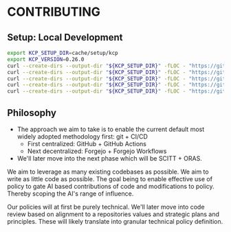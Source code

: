 # CONTRIBUTING

## Setup: Local Development

```bash
export KCP_SETUP_DIR=cache/setup/kcp
export KCP_VERSION=0.26.0
curl --create-dirs --output-dir "${KCP_SETUP_DIR}" -fLOC - "https://github.com/kcp-dev/kcp/releases/download/v${KCP_VERSION}/kcp_${KCP_VERSION}_checksums.txt"
curl --create-dirs --output-dir "${KCP_SETUP_DIR}" -fLOC - "https://github.com/kcp-dev/kcp/releases/download/v${KCP_VERSION}/kcp_${KCP_VERSION}_linux_amd64.tar.gz"
curl --create-dirs --output-dir "${KCP_SETUP_DIR}" -fLOC - "https://github.com/kcp-dev/kcp/releases/download/v${KCP_VERSION}/kubectl-create-workspace-plugin_${KCP_VERSION}_linux_amd64.tar.gz"
curl --create-dirs --output-dir "${KCP_SETUP_DIR}" -fLOC - "https://github.com/kcp-dev/kcp/releases/download/v${KCP_VERSION}/kubectl-kcp-plugin_${KCP_VERSION}_linux_amd64.tar.gz"
curl --create-dirs --output-dir "${KCP_SETUP_DIR}" -fLOC - "https://github.com/kcp-dev/kcp/releases/download/v${KCP_VERSION}/kubectl-ws-plugin_${KCP_VERSION}_linux_amd64.tar.gz"
```

## Philosophy

- The approach we aim to take is to enable the current default most widely adopted methodology first: git + CI/CD
  - First centralized: GitHub + GitHub Actions
  - Next decentralized: Forgejo + Forgejo Workflows
- We'll later move into the next phase which will be SCITT + ORAS.

We aim to leverage as many existing codebases as possible. We aim to write as
little code as possible. The goal being to enable effective use of policy to
gate AI based contributions of code and modifications to policy. Thereby scoping
the AI's range of influence.

Our policies will at first be purely technical. We'll later move into code
review based on alignment to a repositories values and strategic plans and
principles. These will likely translate into granular technical policy
definition.
